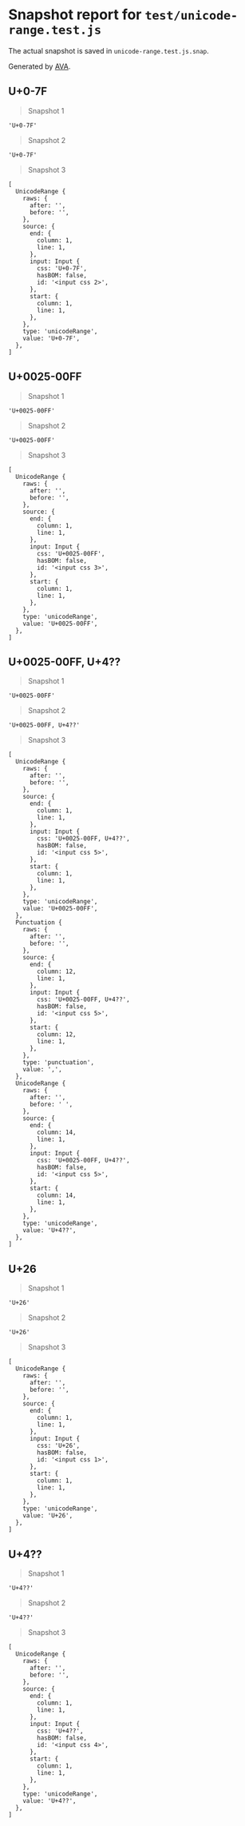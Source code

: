 # Snapshot report for `test/unicode-range.test.js`

The actual snapshot is saved in `unicode-range.test.js.snap`.

Generated by [AVA](https://avajs.dev).

## U+0-7F

> Snapshot 1

    'U+0-7F'

> Snapshot 2

    'U+0-7F'

> Snapshot 3

    [
      UnicodeRange {
        raws: {
          after: '',
          before: '',
        },
        source: {
          end: {
            column: 1,
            line: 1,
          },
          input: Input {
            css: 'U+0-7F',
            hasBOM: false,
            id: '<input css 2>',
          },
          start: {
            column: 1,
            line: 1,
          },
        },
        type: 'unicodeRange',
        value: 'U+0-7F',
      },
    ]

## U+0025-00FF

> Snapshot 1

    'U+0025-00FF'

> Snapshot 2

    'U+0025-00FF'

> Snapshot 3

    [
      UnicodeRange {
        raws: {
          after: '',
          before: '',
        },
        source: {
          end: {
            column: 1,
            line: 1,
          },
          input: Input {
            css: 'U+0025-00FF',
            hasBOM: false,
            id: '<input css 3>',
          },
          start: {
            column: 1,
            line: 1,
          },
        },
        type: 'unicodeRange',
        value: 'U+0025-00FF',
      },
    ]

## U+0025-00FF, U+4??

> Snapshot 1

    'U+0025-00FF'

> Snapshot 2

    'U+0025-00FF, U+4??'

> Snapshot 3

    [
      UnicodeRange {
        raws: {
          after: '',
          before: '',
        },
        source: {
          end: {
            column: 1,
            line: 1,
          },
          input: Input {
            css: 'U+0025-00FF, U+4??',
            hasBOM: false,
            id: '<input css 5>',
          },
          start: {
            column: 1,
            line: 1,
          },
        },
        type: 'unicodeRange',
        value: 'U+0025-00FF',
      },
      Punctuation {
        raws: {
          after: '',
          before: '',
        },
        source: {
          end: {
            column: 12,
            line: 1,
          },
          input: Input {
            css: 'U+0025-00FF, U+4??',
            hasBOM: false,
            id: '<input css 5>',
          },
          start: {
            column: 12,
            line: 1,
          },
        },
        type: 'punctuation',
        value: ',',
      },
      UnicodeRange {
        raws: {
          after: '',
          before: ' ',
        },
        source: {
          end: {
            column: 14,
            line: 1,
          },
          input: Input {
            css: 'U+0025-00FF, U+4??',
            hasBOM: false,
            id: '<input css 5>',
          },
          start: {
            column: 14,
            line: 1,
          },
        },
        type: 'unicodeRange',
        value: 'U+4??',
      },
    ]

## U+26

> Snapshot 1

    'U+26'

> Snapshot 2

    'U+26'

> Snapshot 3

    [
      UnicodeRange {
        raws: {
          after: '',
          before: '',
        },
        source: {
          end: {
            column: 1,
            line: 1,
          },
          input: Input {
            css: 'U+26',
            hasBOM: false,
            id: '<input css 1>',
          },
          start: {
            column: 1,
            line: 1,
          },
        },
        type: 'unicodeRange',
        value: 'U+26',
      },
    ]

## U+4??

> Snapshot 1

    'U+4??'

> Snapshot 2

    'U+4??'

> Snapshot 3

    [
      UnicodeRange {
        raws: {
          after: '',
          before: '',
        },
        source: {
          end: {
            column: 1,
            line: 1,
          },
          input: Input {
            css: 'U+4??',
            hasBOM: false,
            id: '<input css 4>',
          },
          start: {
            column: 1,
            line: 1,
          },
        },
        type: 'unicodeRange',
        value: 'U+4??',
      },
    ]
